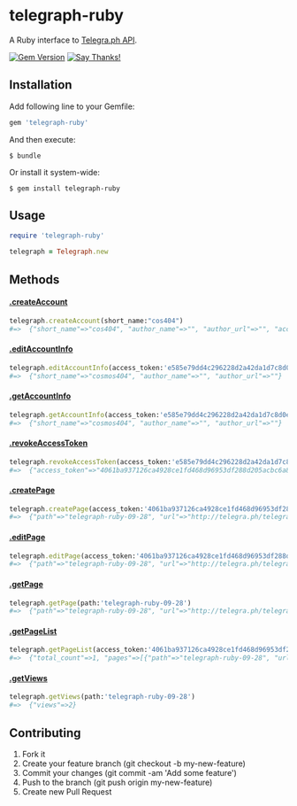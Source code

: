 # telegraph-ruby

A Ruby interface to [Telegra.ph API](http://telegra.ph/api).

[![Gem Version](https://badge.fury.io/rb/telegraph-ruby.svg)](https://badge.fury.io/rb/telegraph-ruby)
[![Say Thanks!](https://img.shields.io/badge/Say%20Thanks-!-1EAEDB.svg)](https://saythanks.io/to/cos404)

## Installation

Add following line to your Gemfile:

```ruby
gem 'telegraph-ruby'
```

And then execute:

```shell
$ bundle
```

Or install it system-wide:

```shell
$ gem install telegraph-ruby
```

## Usage

```ruby
require 'telegraph-ruby'

telegraph = Telegraph.new
```

## Methods

#### [.createAccount](http://telegra.ph/api#createAccount)
```ruby
telegraph.createAccount(short_name:"cos404")
#=>  {"short_name"=>"cos404", "author_name"=>"", "author_url"=>"", "access_token"=>"e585e79dd4c296228d2a42da1d7c8d0ed18d697d54be5918a4c3a8de88f1","auth_url"=>"https://edit.telegra.ph/auth/Sr5fCg0GUH8Zlx7AzKJAEljgsXcyyBSo2WBCaCh5hp"}
```

#### [.editAccountInfo](http://telegra.ph/api#editAccountInfo)
```ruby
telegraph.editAccountInfo(access_token:'e585e79dd4c296228d2a42da1d7c8d0ed18d697d54be5918a4c3a8de88f1', short_name:'cosmos404')
#=>  {"short_name"=>"cosmos404", "author_name"=>"", "author_url"=>""}
```

#### [.getAccountInfo](http://telegra.ph/api#getAccountInfo)
```ruby
telegraph.getAccountInfo(access_token:'e585e79dd4c296228d2a42da1d7c8d0ed18d697d54be5918a4c3a8de88f1')
#=>  {"short_name"=>"cosmos404", "author_name"=>"", "author_url"=>""}
```

#### [.revokeAccessToken](http://telegra.ph/api#revokeAccessToken)
```ruby
telegraph.revokeAccessToken(access_token:'e585e79dd4c296228d2a42da1d7c8d0ed18d697d54be5918a4c3a8de88f1')
#=>  {"access_token"=>"4061ba937126ca4928ce1fd468d96953df288d205acbc6a8105a14f32747", "auth_url"=>"https://edit.telegra.ph/auth/6kKW5aur5ebJm8s61mWGEwuolWgRbxlfP69UeElhQv"}
```

#### [.createPage](http://telegra.ph/api#createPage)
```ruby
telegraph.createPage(access_token:'4061ba937126ca4928ce1fd468d96953df288d205acbc6a8105a14f32747', title:'telegraph-ruby', content:'[{"tag":"figure","children":[{"tag":"img","attrs":{"src":"http://telegra.ph/file/6a5b15e7eb4d7329ca7af.jpg"}},{"tag":"figcaption","children":[""]}]},{"tag":"p", "children":["A Ruby interface to [Telegra.ph API]"]}]')
#=>  {"path"=>"telegraph-ruby-09-28", "url"=>"http://telegra.ph/telegraph-ruby-09-28", "title"=>"telegraph-ruby", "description"=>"", "views"=>0, "can_edit"=>true}
```

#### [.editPage](http://telegra.ph/api#editPage)
```ruby
telegraph.editPage(access_token:'4061ba937126ca4928ce1fd468d96953df288d205acbc6a8105a14f32747', path:'telegraph-ruby-09-28', author_name:'@cosmos404', author_url:'https://t.me/cosmos404', title:'telegraph-ruby', content:'[{"tag":"figure","children":[{"tag":"img","attrs":{"src":"http://telegra.ph/file/6a5b15e7eb4d7329ca7af.jpg"}},{"tag":"figcaption","children":[""]}]},{"tag":"p", "children":["A Ruby interface to [Telegra.ph API]"]}]')
#=>  {"path"=>"telegraph-ruby-09-28", "url"=>"http://telegra.ph/telegraph-ruby-09-28", "title"=>"telegraph-ruby", "description"=>"", "author_name"=>"@cosmos404", "author_url"=>"https://t.me/cosmos404", "views"=>0, "can_edit"=>true}
```


#### [.getPage](http://telegra.ph/api#getPage)
```ruby
telegraph.getPage(path:'telegraph-ruby-09-28')
#=>  {"path"=>"telegraph-ruby-09-28", "url"=>"http://telegra.ph/telegraph-ruby-09-28", "title"=>"telegraph-ruby", "description"=>"A Ruby interface to [Telegra.ph API]", "author_name"=>"@cosmos404", "author_url"=>"https://t.me/cosmos404", "image_url"=>"http://telegra.ph/file/6a5b15e7eb4d7329ca7af.jpg", "views"=>2}
```

#### [.getPageList](http://telegra.ph/api#getPageList)
```ruby
telegraph.getPageList(access_token:'4061ba937126ca4928ce1fd468d96953df288d205acbc6a8105a14f32747')
#=>  {"total_count"=>1, "pages"=>[{"path"=>"telegraph-ruby-09-28", "url"=>"http://telegra.ph/telegraph-ruby-09-28", "title"=>"telegraph-ruby", "description"=>"A Ruby interface to [Telegra.ph API]", "author_name"=>"@cosmos404", "author_url"=>"https://t.me/cosmos404", "image_url"=>"http://telegra.ph/file/6a5b15e7eb4d7329ca7af.jpg", "views"=>2, "can_edit"=>true}]}
```

#### [.getViews](http://telegra.ph/api#getViews)
```ruby
telegraph.getViews(path:'telegraph-ruby-09-28')
#=>  {"views"=>2}
```

## Contributing

1. Fork it
2. Create your feature branch (git checkout -b my-new-feature)
3. Commit your changes (git commit -am 'Add some feature')
4. Push to the branch (git push origin my-new-feature)
5. Create new Pull Request
